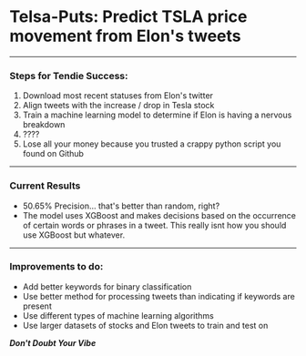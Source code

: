 # Telsa-Puts: Predict TSLA price movement from Elon's tweets

-----

### Steps for Tendie Success:

1. Download most recent statuses from Elon's twitter
2. Align tweets with the increase / drop in Tesla stock
3. Train a machine learning model to determine if Elon is having a nervous breakdown
4. ????
5. Lose all your money because you trusted a crappy python script you found on Github

------
### Current Results
- 50.65% Precision... that's better than random, right?
- The model uses XGBoost and makes decisions based on the occurrence of certain words or phrases in a tweet. This really isnt how you should use XGBoost but whatever.

------
### Improvements to do:

 - Add better keywords for binary classification
 - Use better method for processing tweets than indicating if keywords are present
 - Use different types of machine learning algorithms
 - Use larger datasets of stocks and Elon tweets to train and test on




***Don't Doubt Your Vibe***
